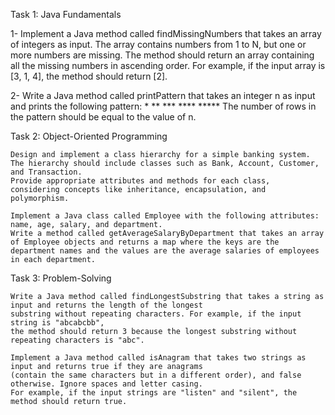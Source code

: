 Task 1: Java Fundamentals

   1- Implement a Java method called findMissingNumbers that takes an array of integers as input.
    The array contains numbers from 1 to N, but one or more numbers are missing. 
    The method should return an array containing all the missing numbers in ascending order. 
    For example, if the input array is [3, 1, 4], the method should return [2].

   2- Write a Java method called printPattern that takes an integer n as input and prints the following pattern:
			     *
		   	    **
		  	   ***
		          ****
		         *****
     The number of rows in the pattern should be equal to the value of n.

Task 2: Object-Oriented Programming

    Design and implement a class hierarchy for a simple banking system. 
    The hierarchy should include classes such as Bank, Account, Customer, and Transaction. 
    Provide appropriate attributes and methods for each class, 
    considering concepts like inheritance, encapsulation, and polymorphism.

    Implement a Java class called Employee with the following attributes: name, age, salary, and department. 
    Write a method called getAverageSalaryByDepartment that takes an array of Employee objects and returns a map where the keys are the 
    department names and the values are the average salaries of employees in each department.

Task 3: Problem-Solving

    Write a Java method called findLongestSubstring that takes a string as input and returns the length of the longest 
    substring without repeating characters. For example, if the input string is "abcabcbb", 
    the method should return 3 because the longest substring without repeating characters is "abc".

    Implement a Java method called isAnagram that takes two strings as input and returns true if they are anagrams 
    (contain the same characters but in a different order), and false otherwise. Ignore spaces and letter casing.
    For example, if the input strings are "listen" and "silent", the method should return true.


